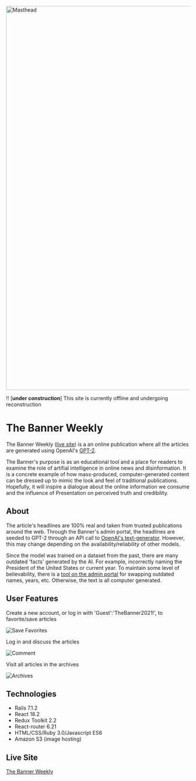 <img width="1050" alt="Masthead" src="https://user-images.githubusercontent.com/10493350/126410749-2ac6d03a-904c-45dc-95eb-7e122a3a29d1.png">

!! [**under construction**]
This site is currently offline and undergoing reconstruction

# The Banner Weekly
The Banner Weekly ([live site](https://www.bannerweekly.com)) is a an online publication where all the articles are generated using OpenAI's [GPT-2](https://en.wikipedia.org/wiki/GPT-2).

The Banner's purpose is as an educational tool and a place for readers to examine the role of artifial intelligence in online news and disinformation. It is a concrete example of how mass-produced, computer-generated content can be dressed up to mimic the look and feel of traditional publications. Hopefully, it will inspire a dialogue about the online information we consume and the influence of Presentation on perceived truth and credibility.

## About
The article's headlines are 100% real and taken from trusted publications around the web. Through the Banner's admin portal, the headlines are seeded to GPT-2 through an API call to [OpenAI's text-generator](https://deepai.org/machine-learning-model/text-generator). However, this may change depending on the availability/reliability of other models.

Since the model was trained on a dataset from the past, there are many outdated 'facts' generated by the AI. For example, incorrectly naming the President of the United States or current year. To maintain some level of believability, there is a [tool on the admin portal](https://github.com/MScottWold/ai_news/blob/master/app/javascript/packs/admin_portal.js) for swapping outdated names, years, etc. Otherwise, the text is all computer generated.

## User Features
Create a new account, or log in with 'Guest':'TheBanner2021!', to favorite/save articles

![Save Favorites](https://user-images.githubusercontent.com/10493350/126433733-4701ff3b-9f91-4e36-944e-cdb307d7a22f.gif)



Log in and discuss the articles

![Comment](https://user-images.githubusercontent.com/10493350/126433763-178c6ff6-4ed6-4341-b345-c508352a58cf.gif)



Visit all articles in the archives

![Archives](https://user-images.githubusercontent.com/10493350/126433814-d1fa69a2-2634-4a79-9c55-df712454fb90.gif)


## Technologies
* Rails 7.1.2
* React 18.2
* Redux Toolkit 2.2
* React-router 6.21
* HTML/CSS/Ruby 3.0/Javascript ES6
* Amazon S3 (image hosting)

## Live Site
[The Banner Weekly](https://banner-weekly.herokuapp.com)

